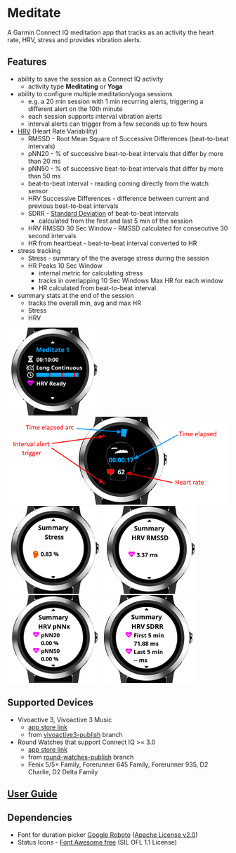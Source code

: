 # Meditate

A Garmin Connect IQ meditation app that tracks as an activity the heart rate, HRV, stress and provides vibration alerts.

## Features

- ability to save the session as a Connect IQ activity
    - activity type **Meditating** or **Yoga**
- ability to configure multiple meditation/yoga sessions
    - e.g. a 20 min session with 1 min recurring alerts, triggering a different alert on the 10th minute
    - each session supports interval vibration alerts
    - interval alerts can trigger from a few seconds up to few hours
- [HRV](https://en.wikipedia.org/wiki/Heart_rate_variability) (Heart Rate Variability)
    - RMSSD - Root Mean Square of Successive Differences (beat-to-beat intervals)
    - pNN20 - % of successive beat-to-beat intervals that differ by more than 20 ms
    - pNN50 - % of successive beat-to-beat intervals that differ by more than 50 ms
    - beat-to-beat interval - reading coming directly from the watch sensor
    - HRV Successive Differences - difference between current and previous beat-to-beat intervals
    - SDRR - [Standard Deviation](https://en.wikipedia.org/wiki/Standard_deviation) of beat-to-beat intervals
      - calculated from the first and last 5 min of the session
    - HRV RMSSD 30 Sec Window - RMSSD calculated for consecutive 30 second intervals    
    - HR from heartbeat - beat-to-beat interval converted to HR
- stress tracking
    - Stress - summary of the the average stress during the session 
    - HR Peaks 10 Sec Window
      - internal metric for calculating stress 
      - tracks in overlapping 10 Sec Windows Max HR for each window 
      - HR calculated from beat-to-beat interval.
- summary stats at the end of the session
    - tracks the overall min, avg and max HR
    - Stress
    - HRV

![Session picker yoga](userGuideScreenshots/sessionPicker.png)
![Session in-progress explained](userGuideScreenshots/sessionInProgressExplained.png)
![Summary stress](userGuideScreenshots/summaryStress.png)
![Summary HRV RMSSD](userGuideScreenshots/summaryHrvRmssd.png)
![Summary HRV pNNx](userGuideScreenshots/summaryHrvPnnx.png)
![Summary HRV SDRR](userGuideScreenshots/summaryHrvSdrr.png)

## Supported Devices
- Vivoactive 3, Vivoactive 3 Music 
  - [app store link](https://apps.garmin.com/en-US/apps/bed7ed4d-07ea-4600-b477-b8911670b64a)
  - from [vivoactive3-publish](https://github.com/vtrifonov-esfiddle/Meditate/tree/vivoactive3-publish) branch
- Round Watches that support Connect IQ >= 3.0 
  - [app store link](https://apps.garmin.com/en-US/apps/1cc98099-c08b-4fc7-91e6-0f3615a3ab2c)
  - from [round-watches-publish](https://github.com/vtrifonov-esfiddle/Meditate/tree/round-watches-publish) branch
  - Fenix 5/5+ Family, Forerunner 645 Family, Forerunner 935, D2 Charlie, D2 Delta Family

## [User Guide](UserGuide.md)

## Dependencies
- Font for duration picker [Google Roboto](https://fonts.google.com/specimen/Roboto) ([Apache License v2.0](http://www.apache.org/licenses/LICENSE-2.0))
- Status Icons - [Font Awesome free](https://fontawesome.com/license) (SIL OFL 1.1 License) 


